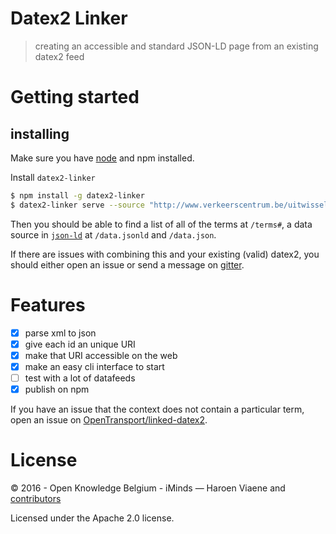 # Datex2 Linker

> creating an accessible and standard JSON-LD page from an existing datex2 feed

# Getting started

## installing

Make sure you have [node](https://nodejs.org/en/download/) and npm installed.

Install `datex2-linker`

```sh
$ npm install -g datex2-linker
$ datex2-linker serve --source "http://www.verkeerscentrum.be/uitwisseling/datex2full" --base "http://localhost:8000/" --port 8000
```

Then you should be able to find a list of all of the terms at `/terms#`, a data source in [`json-ld`](http://json-ld.org) at `/data.jsonld` and `/data.json`.

If there are issues with combining this and your existing (valid) datex2, you should either open an issue or send a message on [gitter](https://gitter.im/oSoc16).


# Features

- [x] parse xml to json
- [x] give each id an unique URI
- [x] make that URI accessible on the web
- [x] make an easy cli interface to start
- [ ] test with a lot of datafeeds
- [x] publish on npm

If you have an issue that the context does not contain a particular term, open an issue on [OpenTransport/linked-datex2](https://github.com/OpenTransport/linked-datex2).

# License

© 2016 - Open Knowledge Belgium - iMinds — Haroen Viaene and [contributors](https://github.com/oSoc16/datex2-linker/graphs/contributors)

Licensed under the Apache 2.0 license.
